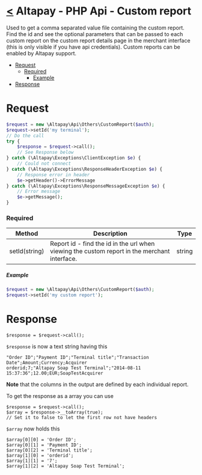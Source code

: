 [<](../index.md) Altapay - PHP Api - Custom report
===============================================

Used to get a comma separated value file containing the custom report. Find the id and see the optional parameters that can be passed to each custom report on the custom report details page in the merchant interface (this is only visible if you have api credentials). Custom reports can be enabled by Altapay support.

- [Request](#request)
    + [Required](#required)
        * [Example](#example)
- [Response](#response)

# Request

```php
$request = new \Altapay\Api\Others\CustomReport($auth);
$request->setId('my terminal');
// Do the call
try {
    $response = $request->call();
    // See Response below
} catch (\Altapay\Exceptions\ClientException $e) {
    // Could not connect
} catch (\Altapay\Exceptions\ResponseHeaderException $e) {
    // Response error in header
    $e->getHeader()->ErrorMessage
} catch (\Altapay\Exceptions\ResponseMessageException $e) {
    // Error message
    $e->getMessage();
}
```

### Required

| Method  | Description | Type |
|---|---|---|
| setId(string) | 	Report id - find the id in the url when viewing the custom report in the merchant interface. | string

##### Example

```php
$request = new \Altapay\Api\Others\CustomReport($auth);
$request->setId('my custom report');
```

# Response

```
$response = $request->call();
```

`$response` is now a text string having this

```
"Order ID";"Payment ID";"Terminal title";"Transaction Date";Amount;Currency;Acquirer
orderid;7;"Altapay Soap Test Terminal";"2014-08-11 15:37:36";12.00;EUR;SoapTestAcquirer
```

**Note** that the columns in the output are defined by each individual report.

To get the response as a array you can use

```
$response = $request->call();
$array = $response->__toArray(true);
// Set it to false to let the first row not have headers
```

`$array` now holds this

```
$array[0][0] = 'Order ID';
$array[0][1] = 'Payment ID';
$array[0][2] = 'Terminal title';
$array[1][0] = 'orderid';
$array[1][1] = '7';
$array[1][2] = 'Altapay Soap Test Terminal';
```
